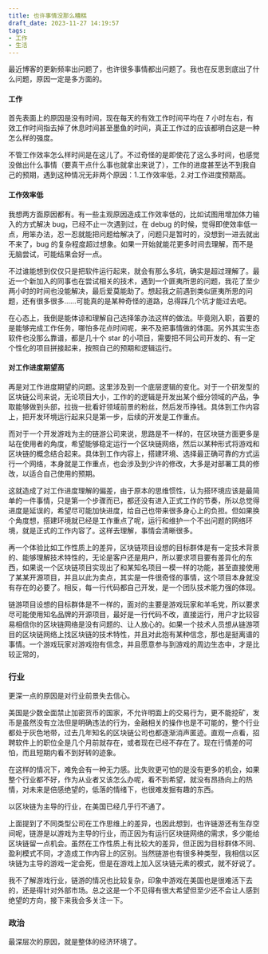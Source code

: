 ```yaml
---
title: 也许事情没那么糟糕
draft_date: 2023-11-27 14:19:57
tags: 
- 工作
- 生活
---
```


最近博客的更新频率出问题了，也许很多事情都出问题了。我也在反思到底出了什么问题，原因一定是多方面的。

#### 工作

首先表面上的原因是没有时间，现在每天的有效工作时间平均在 7 小时左右，有效工作时间指去掉了休息时间甚至墨鱼的时间，真正工作过的应该都明白这是一种怎么样的强度。

不管工作效率怎么样时间是在这儿了。不过奇怪的是即使花了这么多时间，也感觉没做出什么事情（要真干点什么事也就拿出来说了），工作的进度甚至达不到我自己的预期，遇到这种情况无非两个原因：1.工作效率低，2.对工作进度预期高。

#### 工作效率低

我想两方面原因都有。有一些主观原因造成工作效率低的，比如试图用增加体力输入的方式解决 bug，已经不止一次遇到过，在 debug 的时候，觉得即使效率低一点，用笨办法，忍一忍就能把问题给解决了，问题只是暂时的，没想到一进去就出不来了，bug 的复杂程度超过想象。如果一开始就能花更多时间去理解，而不是无脑尝试，可能结果会好一点。

不过谁能想到仅仅只是把软件运行起来，就会有那么多坑，确实是超过理解了。最近一个新加入的同事也在尝试相关的技术，遇到一个匪夷所思的问题，我花了至少两小时的时间也没能解决，最后爱莫能助了。想起我之前遇到类似匪夷所思的问题，还有很多很多……可能真的是某种奇怪的道路，总得踩几个坑才能过去吧。

在心态上，我倒是能体谅和理解自己选择笨办法这样的做法。毕竟刚入职，首要的是能够完成工作任务，哪怕多花点时间呢，来不及把事情做的体面。另外其实生态软件也没那么靠谱，都是几十个 star 的小项目，需要把不同公司开发的、有一定个性化的项目拼接起来，按照自己的预期和逻辑运行。

#### 对工作进度期望高

再是对工作进度期望的问题。这里涉及到一个底层逻辑的变化。对于一个研发型的区块链公司来说，无论项目大小，工作的的逻辑是开发出某个细分领域的产品，争取能够做到头部，拉拢一批看好领域前景的粉丝，然后发币挣钱。具体到工作内容上，把开发环境运行起来只是第一步，后续的开发是工作重点。

而对于一个开发游戏为主的链游公司来说，思路是不一样的，在区块链方面更多是站在使用者的角度，希望能够稳定运行一个区块链网络，然后以某种形式将游戏和区块链的概念结合起来。具体到工作内容上，搭建环境、选择最正确可靠的方式运行一个网络，本身就是工作重点，也会涉及到少许的修改，大多是对部署工具的修改，以适合自己使用的预期。

这就造成了对工作进度理解的偏差，由于原本的思维惯性，认为搭环境应该是最简单的一件事情，只是第一个步骤而已，都还没有进入正式工作的节奏，所以总觉得进度是延误的，希望尽可能加快进度，给自己也带来很多身心上的负担。但如果换个角度想，搭建环境就已经是工作重点了呢，运行和维护一个不出问题的网络环境，就是正式的工作内容了。这样去理解，事情会清晰很多。

再一个体验比如工作性质上的差异，区块链项目设想的目标群体是有一定技术背景的、能够理解技术特性的，无论是客户还是用户，所以要求项目要有差异化的东西，如果说一个区块链项目实现出了和某知名项目一模一样的功能，甚至直接使用了某某开源项目，并且以此为卖点，其实是一件很奇怪的事情，这个项目本身就没有存在的必要了。相反，每一行代码都自己开发，是一个团队技术能力强的体现。

链游项目设想的目标群体是不一样的，面对的主要是游戏玩家和羊毛党，所以要求尽可能使用知名品牌的开源项目，最好是一行代码不改，直接运行，用户才比较容易相信你的区块链网络是没有问题的、让人放心的。如果一个技术人员想从链游项目的区块链网络上找区块链的技术特性，并且对此抱有某种信念，那也是挺离谱的事情。一个游戏玩家对游戏抱有信念，并且愿意参与到游戏的周边生态中，才是比较正常的，

### 行业

更深一点的原因是对行业前景失去信心。

美国是少数全面禁止加密货币的国家，不允许明面上的交易行为，更不能挖矿，发币是虽然没有立法但是明确违法的行为，金融相关的操作也是不可能的，整个行业都处于灰色地带，过去几年知名的区块链公司也都逐渐消声匿迹。直观一点看，招聘软件上的职位全是几个月前就存在，或者现在已经不存在了。现在行情差的可怕，而且短期内看不到好转的迹象。

在这样的情况下，难免会有一种无力感。比失败更可怕的是没有更多的机会，如果整个行业都不好，作为从业者又该怎么办呢，看不到希望，就没有昂扬向上的热情，对未来是倍感绝望的，低落的情绪下，也很难发掘有趣的东西。

以区块链为主导的行业，在美国已经几乎行不通了。

上面提到了不同类型公司在工作思维上的差异，也因此想到，也许链游还有生存空间呢，链游是以游戏为主导的行业，而正因为有运行区块链网络的需求，多少能给区块链留一点机会。虽然在工作性质上有比较大的差异，但正因为目标群体不同、盈利模式不同，才造成工作内容上的区别。当然链游也有很多种类型，我相信以区块链为主导的游戏一定会死，但是在游戏上加入区块链元素的模式，就不好说了。

我不了解游戏行业，链游的情况也比较复杂，印象中游戏在美国也是很难活下去的，还是得针对外部市场。总之这是一个不见得有很大希望但至少还不会让人感到绝望的方向，接下来我会多关注一下。

### 政治

最深层次的原因，就是整体的经济环境了。












